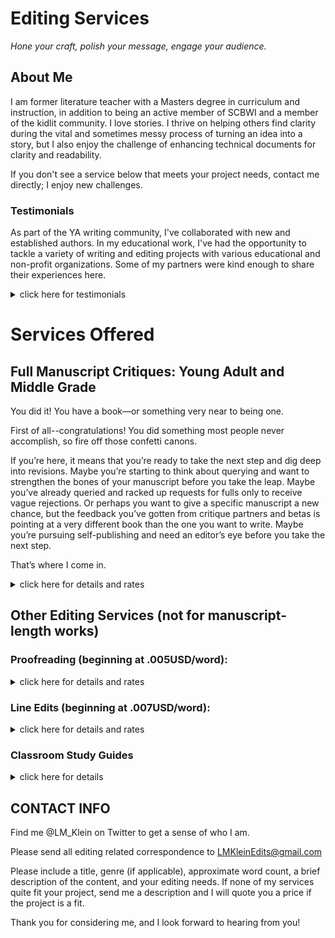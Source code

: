 # Editing Services
_Hone your craft, polish your message, engage your audience._ 

## About Me
I am former literature teacher with a Masters degree in curriculum and instruction, in addition to being an active member of SCBWI and a member of the kidlit community. I love stories. I thrive on helping others find clarity during the vital and sometimes messy process of turning an idea into a story, but I also enjoy the challenge of enhancing technical documents for clarity and readability. 

If you don't see a service below that meets your project needs, contact me directly; I enjoy new challenges. 



### Testimonials
As part of the YA writing community, I've collaborated with new and established authors. In my educational work, I've had the opportunity to tackle a variety of writing and editing projects with various educational and non-profit organizations. Some of my partners were kind enough to share their experiences here. 
<details>
 <summary>click here for testimonials</summary>



_L.M. Klein is a talented and insightful editor whose invaluable feedback has helped me improve my work. Her careful attention to detail and in-depth notes make for a thorough critique, while her respect for my vision means I can trust her input. I’m so impressed with her ability to get at the heart of character motivations and to hone in on important plot points. Working with her has given me a clear view of next steps to take to complete my revision._ 

~Parker Peevyhouse, author of WHERE FUTURES END (Penguin/Dawson, 2016) and THE ECHO ROOM (Tor Teen, 2018)




_Laurel is a wonderful editor! Her prompt and regular communication let me know I was a priority throughout the time we worked together. Critique is never easy, but Klein showed me things in my book I didn't even know were there and helped me bring them out. She's the perfect editor to minimize weaknesses, showcase strengths, and renew your enthusiasm for your project. I absolutely recommend working with her. Get ready to fall in love with your novel all over again._ 

~Kat Helgeson, author of SAY NO TO THE BRO (Simon and Schuster, 2017) and THE CATCH (Four of Us, 2018)




_Laurel is one of the most talented editors with whom I have ever worked. She is incredibly adept at helping a writer dig more deeply into character, and is capable of drawing out a writer's best and richest work. She is not an editor who cleans up punctuation and messy wording (though she can). She is one who teases out the true heart of your story--character motivations, plot intricacies, honesty of voice, and beautiful prose. Laurel will empower you to make your writing stronger. She'll push you to craft a more compelling story. Her high standards and strong instincts were a game-changer for me in my own manuscript. I simply cannot recommend her enough! You won't find a better partner for your work in the freelance world._ 

~Lindsay Lackey, editor, writer, and book reviewer




_If you have an opportunity to employ Laurel do so immediately, so you don’t miss out on having a great talent on your team._

_I hired Laurel as an education consultant to help with an interactive learning experience project that I inherited that was severely off scope, budget and timeline. Laurel was a tremendous asset in getting that project back on track and completed. She understood the challenges of the national office, worked well with the subject matter experts to clearly communicate the content, and listened carefully to the needs and varying desires of our community users. Her balanced and creative approach allowed her to develop innovative solutions that ensured we launched a software program that our education network was proud to use._

_Laurel is the complete package -- smart, imaginative, and resourceful. She is an excellent listener and communicator. She asks thoughtful questions to ensure she truly understands your project goals, the storyline and the experience you are trying to create. She also stays in contact so you know exactly where her piece of the project stands, and she is receptive and appreciative to feedback._

_In addition, it is a true pleasure to work with Laurel. She has a great personality and is fun to work with. I wouldn’t hesitate to hire her again._  

~Kathleen Meehan Coop, as Vice president of Education at the Challenger Center for Space Science Education

</details>





# Services Offered

## Full Manuscript Critiques: Young Adult and Middle Grade 

You did it! You have a book—or something very near to being one. 

First of all--congratulations! You did something most people never accomplish, so fire off those confetti canons.

If you’re here, it means that you’re ready to take the next step and dig deep into revisions. Maybe you’re starting to think about querying and want to strengthen the bones of your manuscript before you take the leap. Maybe you’ve already queried and racked up requests for fulls only to receive vague rejections. Or perhaps you want to give a specific manuscript a new chance, but the feedback you’ve gotten from critique partners and betas is pointing at a very different book than the one you want to write. Maybe you’re pursuing self-publishing and need an editor’s eye before you take the next step. 

That’s where I come in.  


<details>
 <summary>click here for details and rates</summary>

### What you get when you put your manuscript in my hands:

- Respect for your work from start to finish. As a writer myself, I critique the way I want to be critiqued: thorough, honest, enthusiastic, and tough.
- Years of experience writing, revising, and editing under deadline, packaged with a positive, encouraging attitude
- A full critique looking at macro and micro aspects of your novel
- Line notes on the manuscript itself
- After I read but before I send you feedback: An email exchange where you have the opportunity to outline critique partner or agent feedback, or share specific questions or concerns you have (Perfect when you’ve previously amassed vague or conflicting feedback)
- A detailed editorial letter pointing out strengths and areas to further develop, suggestions for next steps, and thoughts on past feedback you chose to share with me
- A discount on a second reading of the revised manuscript 
- **Introductory rate, for a limited period:** .007USD per word, up to 85K. This includes PayPal fees—no hidden charges. For longer works, contact me at LMKleinedits@gmail.com 

**If you connected with me at a conference,** contact me. Special discounted rates or packages may apply. 

Please note: Manuscript critiques are for **full middle grade or young adult manuscripts.** No picture books, poetry, short stories, or partial manuscripts.  



### Trying to choose between editors? Here’s a bit more about me. 
- Contemporary, magical realism, fairy tale retellings, and urban fantasy are particularly my jam.  
- I am especially strong with voice, character development, and plot logic. 
- I bring years of writing and editing experience to your manuscript, as well as a careful eye toward the story you want to tell. I will ask about your vision and your characters, so that my feedback can fast-track you toward excavating the heart of your story.
- I believe the world needs diverse books, and that #ownvoices authors should be prioritized in the telling of those stories. 
- Although I don’t offer proofreading for manuscripts, I have a strong eye for grammar and syntax and will note significant issues in passing.

</details>

## Other Editing Services (not for manuscript-length works)

### Proofreading (beginning at .005USD/word):
<details>
 <summary>click here for details and rates</summary>

Grammar cleanups ONLY for webpages, non-manuscript-length translation work, advertising copy, white papers, etc. This option is best suited to works on solid footing in regard to their content and presentation; no developmental or structural content review is included, and fact-checking is not provided. 

I provide all changes in Word with track changes enabled (and an explanation when necessary) so that you can review individual items before committing to your final draft. 

</details>

### Line Edits (beginning at .007USD/word):
<details>
 <summary>click here for details and rates</summary>

I offer an eye toward the presentation and organization of content for webpages, articles, and other documents, as well as necessary grammar and syntax fixes. I leverage my background in curriculum and instruction to help you identify ways to effectively move your readers through information and draw their eyes where they need to be. 

This option is ideal for small business owners and entrepreneurs looking to punch up copy or to ensure they’ve appropriately broken down complex information for their audience. It’s also ideal for international clients looking to hone their English-language websites with the nuance offered by a native English-speaking editor and author. 

I provide comments and changes in Word with track changes enabled (and an explanation when necessary) so that you can review individual items before making revisions and committing to your final draft. If you make significant content changes, this option includes a re-read at a 50% discount to review your revisions and offer additional suggestions. 

</details>

### Classroom Study Guides 
<details>
<summary>click here for details</summary>

I am interested in partnering with YA and MG authors to develop classroom guides for your contracted or published novels. Having worked in both classrooms and curriculum development for nearly twenty years, I am comfortable developing engaging questions and activity suggestions aligned to the Common Core to help students and educators dive deep into your text.

Contact me for rates.
</details>

## CONTACT INFO
Find me @LM_Klein on Twitter to get a sense of who I am.

Please send all editing related correspondence to LMKleinEdits@gmail.com

Please include a title, genre (if applicable), approximate word count, a brief description of the content, and your editing needs. If none of my services quite fit your project, send me a description and I will quote you a price if the project is a fit.

Thank you for considering me, and I look forward to hearing from you!

